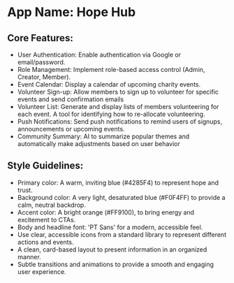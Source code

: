# **App Name**: Hope Hub

## Core Features:

- User Authentication: Enable authentication via Google or email/password.
- Role Management: Implement role-based access control (Admin, Creator, Member).
- Event Calendar: Display a calendar of upcoming charity events.
- Volunteer Sign-up: Allow members to sign up to volunteer for specific events and send confirmation emails
- Volunteer List: Generate and display lists of members volunteering for each event. A tool for identifying how to re-allocate volunteering.
- Push Notifications: Send push notifications to remind users of signups, announcements or upcoming events.
- Community Summary: AI to summarize popular themes and automatically make adjustments based on user behavior

## Style Guidelines:

- Primary color: A warm, inviting blue (#4285F4) to represent hope and trust.
- Background color: A very light, desaturated blue (#F0F4FF) to provide a calm, neutral backdrop.
- Accent color: A bright orange (#FF9100), to bring energy and excitement to CTAs.
- Body and headline font: 'PT Sans' for a modern, accessible feel.
- Use clear, accessible icons from a standard library to represent different actions and events.
- A clean, card-based layout to present information in an organized manner.
- Subtle transitions and animations to provide a smooth and engaging user experience.
